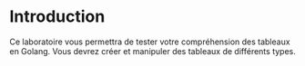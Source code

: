 # Introduction

Ce laboratoire vous permettra de tester votre compréhension des tableaux en Golang. Vous devrez créer et manipuler des tableaux de différents types.
